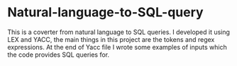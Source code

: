 # Natural-language-to-SQL-query

This is a coverter from natural language to SQL queries. I developed it using LEX and YACC, the main things in this project are the tokens and regex expressions. At the end of Yacc file I wrote some examples of inputs which the code provides SQL queries for.
